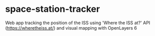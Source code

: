 # space-station-tracker
Web app tracking the position of the ISS using 'Where the ISS at?' API (https://wheretheiss.at/) and visual mapping with OpenLayers 6
